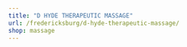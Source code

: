 ```yaml
---
title: "D HYDE THERAPEUTIC MASSAGE"
url: /fredericksburg/d-hyde-therapeutic-massage/
shop: massage
---
```

